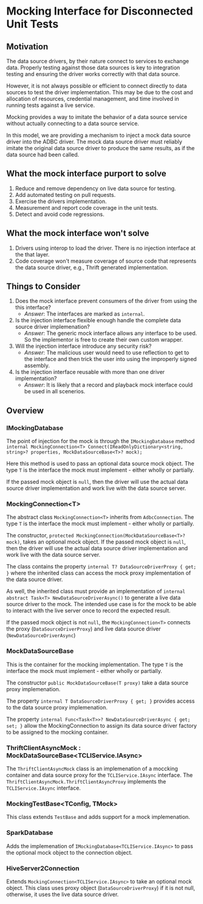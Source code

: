 ﻿<!--

 Licensed to the Apache Software Foundation (ASF) under one or more
 contributor license agreements.  See the NOTICE file distributed with
 this work for additional information regarding copyright ownership.
 The ASF licenses this file to You under the Apache License, Version 2.0
 (the "License"); you may not use this file except in compliance with
 the License.  You may obtain a copy of the License at

    http://www.apache.org/licenses/LICENSE-2.0

 Unless required by applicable law or agreed to in writing, software
 distributed under the License is distributed on an "AS IS" BASIS,
 WITHOUT WARRANTIES OR CONDITIONS OF ANY KIND, either express or implied.
 See the License for the specific language governing permissions and
 limitations under the License.

-->

# Mocking Interface for Disconnected Unit Tests

## Motivation

The data source drivers, by their nature connect to services to exchange data.
Properly testing against those data sources is key to integration testing and
ensuring the driver works correctly with that data source.

However, it is not always possible or efficient to connect directly to data sources
to test the driver implementation. This may be due to the cost and allocation of resources,
credential management, and time involved in running tests against a live service.

Mocking provides a way to imitate the behavior of a data source service without actually
connecting to a data source service.

In this model, we are providing a mechanism to inject a mock data source driver into
the ADBC driver. The mock data source driver must reliably imitate the original
data source driver to produce the same results, as if the data source had been called.

## What the mock interface purport to solve

1. Reduce and remove dependency on live data source for testing.
1. Add automated testing on pull requests.
1. Exercise the drivers implementation.
1. Measurement and report code coverage in the unit tests.
1. Detect and avoid code regressions.

## What the mock interface won't solve

1. Drivers using interop to load the driver. There is no injection interface at the that layer.
1. Code coverage won't measure coverage of source code that represents the data source driver, e.g., Thrift generated implementation.

## Things to Consider

1. Does the mock interface prevent consumers of the driver from using the this interface?
   - _Answer_: The interfaces are marked as `internal`.
1. Is the injection interface flexible enough handle the complete data source driver implemenation?
   - _Answer_: The generic mock interface allows any interface to be used. So the implementor is free to create their own custom wrapper.
1. Will the injection interface introduce any security risk?
   - _Answer_: The malicious user would need to use reflection to get to the interface and then trick the user into using the
   improperly signed assembly.
1. Is the injection interface reusable with more than one driver implementation?
   - _Answer_: It is likely that a record and playback mock interface could be used in all scenerios.

## Overview

### IMockingDatabase

The point of injection for the mock is through the `IMockingDatabase` method
`internal MockingConnection<T> Connect(IReadOnlyDictionary<string, string>? properties, MockDataSourceBase<T>? mock);`

Here this method is used to pass an optional data source mock object. The type `T` is the interface the mock
must implement - either wholly or partially.

If the passed mock object is `null`, then the driver will use the actual data source driver implementation and work live with the
data source server.

### MockingConnection\<T\>

The abstract class `MockingConnection<T>` inherits from `AdbcConnection`. The type `T` is the interface the mock
must implement - either wholly or partially.

The constructor, `protected MockingConnection(MockDataSourceBase<T>? mock)`, takes an optional mock object. If the passed mock object is `null`,
then the driver will use the actual data source driver implementation and work live with the data source server.

The class contains the property `internal T? DataSourceDriverProxy { get; }` where the inherited class can access the mock proxy implementation of
the data source driver.

As well, the inherited class must provide an implementation of `internal abstract Task<T> NewDataSourceDriverAsync()` to generate a live
data source driver to the mock. The intended use case is for the mock to be able to interact with the live server once to record
the expected result.

If the passed mock object is not `null`, the `MockingConnection<T>` connects the
proxy (`DataSourceDriverProxy`) and live data source driver (`NewDataSourceDriverAsync`)

### MockDataSourceBase<T>

This is the container for the mocking implementation. The type `T` is the interface the mock
must implement - either wholly or partially.

The constructor `public MockDataSourceBase(T proxy)` take a data source proxy implemenation.

The property `internal T DataSourceDriverProxy { get; }` provides access to the data source proxy implemenation.

The property `internal Func<Task<T>>? NewDataSourceDriverAsync { get; set; }` allow the MockingConnection to assign its
data source driver factory to be assigned to the mocking container.

### ThriftClientAsyncMock : MockDataSourceBase<TCLIService.IAsync>

The `ThriftClientAsyncMock` class is an implemenation of a moccking container and data source proxy for the `TCLIService.IAsync` interface.
The `ThriftClientAsyncMock.ThriftClientAsyncProxy` implements the `TCLIService.IAsync` interface.

### MockingTestBase<TConfig, TMock>

This class extends `TestBase` and adds support for a mock implemenation.

### SparkDatabase

Adds the implemenation of `IMockingDatabase<TCLIService.IAsync>` to pass the optional mock object to the connection object.

### HiveServer2Connection

Extends `MockingConnection<TCLIService.IAsync>` to take an optional mock object. This class uses proxy object (`DataSourceDriverProxy`) if
it is not null, otherwise, it uses the live data source driver.
